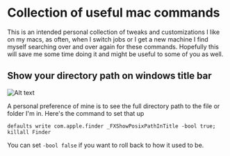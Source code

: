 # Collection of useful mac commands

This is an intended personal collection of tweaks and customizations I like on my macs, as often, when I switch jobs or I get a new machine I find myself searching over and over again for these commands. Hopefully this will save me some time doing it and might be useful to some of you as well.

## Show your directory path on windows title bar

![Alt text](https://github.com/Ivanico/useful-commands/blob/master/images/title-bar-screenshot.png?raw=true "optional title")

A personal preference of mine is to see the full directory path to the file or folder I'm in. Here's the command to set that up

`defaults write com.apple.finder _FXShowPosixPathInTitle -bool true; killall Finder`

You can set `-bool false` if you want to roll back to how it used to be.
